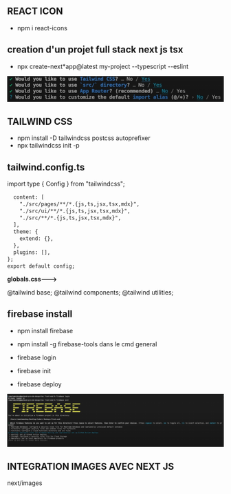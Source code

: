 ## REACT ICON 

- npm i react-icons


## creation d'un projet full stack next js tsx

- npx create-next*app@latest my-project --typescript --eslint

![alt text](image.png)

## TAILWIND CSS

- npm install -D tailwindcss postcss autoprefixer
- npx tailwindcss init -p

## tailwind.config.ts
import type { Config } from "tailwindcss";

```const config: Config = {
  content: [
    "./src/pages/**/*.{js,ts,jsx,tsx,mdx}",
    "./src/ui/**/*.{js,ts,jsx,tsx,mdx}",
    "./src/**/*.{js,ts,jsx,tsx,mdx}",
  ],
  theme: {
    extend: {},
  },
  plugins: [],
};
export default config;
```


**globals.css--->**

@tailwind base;
@tailwind components;
@tailwind utilities;

## firebase install

- npm install firebase

- npm install -g firebase-tools dans le cmd general 

- firebase login
- firebase init 
- firebase deploy

![alt text](image-1.png)

## INTEGRATION IMAGES AVEC NEXT JS

next/images
